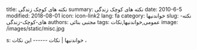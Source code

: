 title: نکته های کوچک زندگی
summary: نکته های کوچک زندگی
date: 2010-6-5
modified: 2018-08-01
icon:  icon-link2
lang: fa
category: خواندنیها
slug: نکته-های-کوچک-زندگی
authors: مجتبی بنائی
tags: عمومی,خواندنیها,نکات
image: /images/static/misc.jpg

s: خواندنیها | نکات    ------ این نکات ،